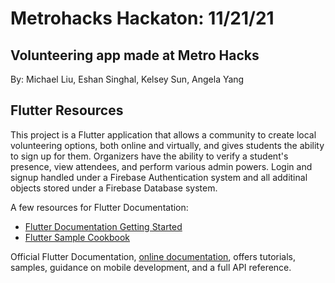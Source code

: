 # Metrohacks Hackaton: 11/21/21
## Volunteering app made at Metro Hacks

By: Michael Liu, Eshan Singhal, Kelsey Sun, Angela Yang

##

## Flutter Resources

This project is a Flutter application that allows a community to create local volunteering options, both online and virtually, and gives students the ability to sign up for them. Organizers have the ability to verify a student's presence, view attendees, and perform various admin powers. Login and signup handled under a Firebase Authentication system and all additinal objects stored under a Firebase Database system. 

A few resources for Flutter Documentation: 
- [Flutter Documentation Getting Started](https://flutter.dev/docs/get-started/codelab)
- [Flutter Sample Cookbook](https://flutter.dev/docs/cookbook)

Official Flutter Documentation,
[online documentation](https://flutter.dev/docs), offers tutorials,
samples, guidance on mobile development, and a full API reference.
